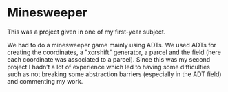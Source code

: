 # Minesweeper
This was a project given in one of my first-year subject.

We had to do a minesweeper game mainly using ADTs. We used ADTs for creating the coordinates, a "xorshift" generator, a parcel and the field (here each coordinate was associated to a parcel). Since this was my second project I hadn’t a lot of experience which led to having some difficulties such as not breaking some abstraction barriers (especially in the ADT field) and commenting my work.
